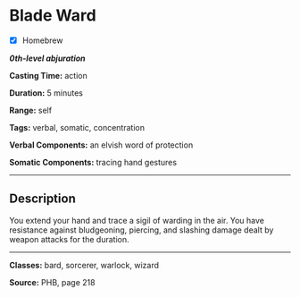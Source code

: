 # Blade Ward

- [x] Homebrew

***0th-level abjuration***

**Casting Time:** action

**Duration:** 5 minutes

**Range:** self

**Tags:** verbal, somatic, concentration

**Verbal Components:** an elvish word of protection

**Somatic Components:** tracing hand gestures

---

## Description
You extend your hand and trace a sigil of warding in the air. You have resistance against bludgeoning, piercing, and slashing damage dealt by weapon attacks for the duration.

---

**Classes:** bard, sorcerer, warlock, wizard

**Source:** PHB, page 218
